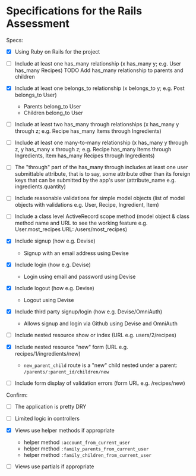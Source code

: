 # Specifications for the Rails Assessment

Specs:
- [x] Using Ruby on Rails for the project

- [ ] Include at least one has_many relationship (x has_many y; e.g. User has_many Recipes)
TODO Add has_many relationship to parents and children

- [x] Include at least one belongs_to relationship (x belongs_to y; e.g. Post belongs_to User)
  - Parents belong_to User
  - Children belong_to User

- [ ] Include at least two has_many through relationships (x has_many y through z; e.g. Recipe has_many Items through Ingredients)

- [ ] Include at least one many-to-many relationship (x has_many y through z, y has_many x through z; e.g. Recipe has_many Items through Ingredients, Item has_many Recipes through Ingredients)

- [ ] The "through" part of the has_many through includes at least one user submittable attribute, that is to say, some attribute other than its foreign keys that can be submitted by the app's user (attribute_name e.g. ingredients.quantity)

- [ ] Include reasonable validations for simple model objects (list of model objects with validations e.g. User, Recipe, Ingredient, Item)

- [ ] Include a class level ActiveRecord scope method (model object & class method name and URL to see the working feature e.g. User.most_recipes URL: /users/most_recipes)

- [x] Include signup (how e.g. Devise)
  - Signup with an email address using Devise

- [x] Include login (how e.g. Devise)
  - Login using email and password using Devise

- [x] Include logout (how e.g. Devise)
  - Logout using Devise

- [x] Include third party signup/login (how e.g. Devise/OmniAuth)
  - Allows signup and login via Github using Devise and OmniAuth

- [ ] Include nested resource show or index (URL e.g. users/2/recipes)

- [x] Include nested resource "new" form (URL e.g. recipes/1/ingredients/new)
  - `new_parent_child` route is a "new" child nested under a parent: `/parents/:parent_id/children/new`

- [ ] Include form display of validation errors (form URL e.g. /recipes/new)

Confirm:
- [ ] The application is pretty DRY

- [ ] Limited logic in controllers

- [x] Views use helper methods if appropriate
  - helper method `:account_from_current_user`
  - helper method `:family_parents_from_current_user`
  - helper method `:family_children_from_current_user`

- [ ] Views use partials if appropriate
